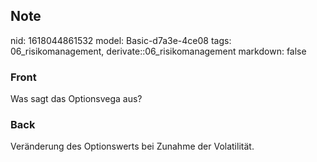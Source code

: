 ## Note
nid: 1618044861532
model: Basic-d7a3e-4ce08
tags: 06_risikomanagement, derivate::06_risikomanagement
markdown: false

### Front
Was sagt das Optionsvega aus?

### Back
Veränderung des Optionswerts bei Zunahme der Volatilität.
